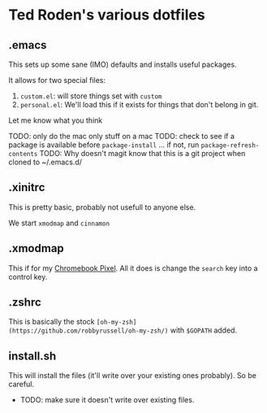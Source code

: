 # Ted Roden's various dotfiles


## .emacs

This sets up some sane (IMO) defaults and installs useful packages.

It allows for two special files:

1. `custom.el`: will store things set with `custom`
2. `personal.el`: We'll load this if it exists for things that don't belong in git. 

Let me know what you think

TODO: only do the mac only stuff on a mac
TODO: check to see if a package is available before `package-install` ... if not, run `package-refresh-contents` 
TODO: Why doesn't magit know that this is a git project when cloned to ~/.emacs.d/


## .xinitrc

This is pretty basic, probably not usefull to anyone else.

We start `xmodmap` and `cinnamon`

## .xmodmap

This if for my [Chromebook Pixel](http://www.amazon.com/gp/product/B00BM7Y7DQ/ref=as_li_tl?ie=UTF8&camp=1789&creative=390957&creativeASIN=B00BM7Y7DQ&linkCode=as2&tag=tedrodcom-20&linkId=SICDVA2IRDFKLAU3). All it does is change the `search` key into a control key.

## .zshrc

This is basically the stock `[oh-my-zsh](https://github.com/robbyrussell/oh-my-zsh/)` with `$GOPATH` added.


## install.sh

This will install the files (it'll write over your existing ones probably). So be careful.

- TODO: make sure it doesn't write over existing files.
